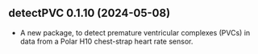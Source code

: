 ## detectPVC 0.1.10 (2024-05-08)

- A new package, to detect premature ventricular complexes (PVCs) in
  data from a Polar H10 chest-strap heart rate sensor.
